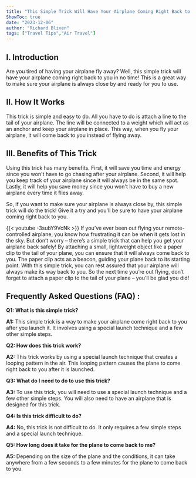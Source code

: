 ```yaml
---
title: "This Simple Trick Will Have Your Airplane Coming Right Back to You!"
ShowToc: true 
date: "2023-12-06"
author: "Richard Bliven" 
tags: ["Travel Tips","Air Travel"]
---
```

## I. Introduction

Are you tired of having your airplane fly away? Well, this simple trick will have your airplane coming right back to you in no time! This is a great way to make sure your airplane is always close by and ready for you to use.

## II. How It Works

This trick is simple and easy to do. All you have to do is attach a line to the tail of your airplane. The line will be connected to a weight which will act as an anchor and keep your airplane in place. This way, when you fly your airplane, it will come back to you instead of flying away.

## III. Benefits of This Trick

Using this trick has many benefits. First, it will save you time and energy since you won't have to go chasing after your airplane. Second, it will help you keep track of your airplane since it will always be in the same spot. Lastly, it will help you save money since you won't have to buy a new airplane every time it flies away.

So, if you want to make sure your airplane is always close by, this simple trick will do the trick! Give it a try and you'll be sure to have your airplane coming right back to you.

{{< youtube -3subY9VcNk >}} 
If you’ve ever been out flying your remote-controlled airplane, you know how frustrating it can be when it gets lost in the sky. But don’t worry – there’s a simple trick that can help you get your airplane back safely! By attaching a small, lightweight object like a paper clip to the tail of your plane, you can ensure that it will always come back to you. The paper clip acts as a beacon, guiding your plane back to its starting point. With this simple trick, you can rest assured that your airplane will always make its way back to you. So the next time you’re out flying, don’t forget to attach a paper clip to the tail of your plane – you’ll be glad you did!

## Frequently Asked Questions (FAQ) :
**Q1: What is this simple trick?**

**A1:** This simple trick is a way to make your airplane come right back to you after you launch it. It involves using a special launch technique and a few other simple steps.

**Q2: How does this trick work?**

**A2:** This trick works by using a special launch technique that creates a looping pattern in the air. This looping pattern causes the plane to come right back to you after it is launched.

**Q3: What do I need to do to use this trick?**

**A3:** To use this trick, you will need to use a special launch technique and a few other simple steps. You will also need to have an airplane that is designed for this trick.

**Q4: Is this trick difficult to do?**

**A4:** No, this trick is not difficult to do. It only requires a few simple steps and a special launch technique.

**Q5: How long does it take for the plane to come back to me?**

**A5:** Depending on the size of the plane and the conditions, it can take anywhere from a few seconds to a few minutes for the plane to come back to you.






